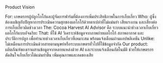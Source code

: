 Product Vision

For: เกษตรกรผู้ปลูกโกโก้และผู้จัดการฟาร์มที่ต้องการเพิ่มประสิทธิภาพในการเก็บเกี่ยว
Who: ผู้ซึ่งต้องเผชิญกับปัญหาการประเมินความสุกของผลโกโก้ด้วยตาเปล่าที่ไม่แม่นยำ เสียแรงงาน และเสี่ยงต่อการเก็บเกี่ยวผิดช่วงเวลา
The: Cocoa Harvest AI Advisor คือ ระบบแนะนำช่วงเวลาเก็บเกี่ยวผลโกโก้แบบอัจฉริยะ
That: ที่ใช้ AI วิเคราะห์ข้อมูลจากภาพถ่ายผลโกโก้ สภาพอากาศ และประวัติการปลูก เพื่อทำนายช่วงเวลาเก็บเกี่ยวที่เหมาะสม พร้อมแจ้งเตือนผ่านแอปพลิเคชัน
Unlike: ไม่เหมือนการประเมินด้วยสายตามนุษย์หรือระบบเกษตรทั่วไปที่ใช้ข้อมูลจำกัด
Our product: ผลิตภัณฑ์ของเราผสานข้อมูลจากหลายแหล่งด้วย AI และระบบแจ้งเตือนอัตโนมัติ ช่วยให้เกษตรกรตัดสินใจเก็บเกี่ยวได้แม่นยำขึ้น เพิ่มคุณภาพและลดของเสีย
 
